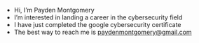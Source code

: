 -  Hi, I’m Payden Montgomery
-  I’m interested in landing a career in the cybersecurity field
-  I have just completed the google cybersecurity certificate
-  The best way to reach me is paydenmontgomery@gmail.com
   

<!---
Paymont/Paymont is a ✨ special ✨ repository because its `README.md` (this file) appears on your GitHub profile.
You can click the Preview link to take a look at your changes.
--->
